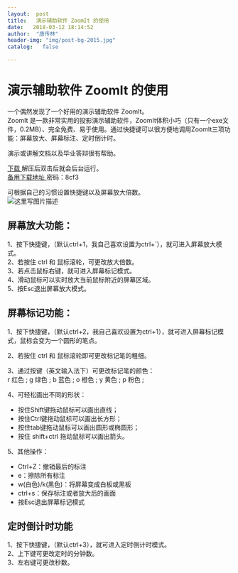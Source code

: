 ```yaml
---
layout:  post
title:   演示辅助软件 ZoomIt 的使用
date:   2018-03-12 18:14:52
author:  "唐传林"
header-img: "img/post-bg-2015.jpg"
catalog:   false

---
```

#  演示辅助软件 ZoomIt 的使用

一个偶然发现了一个好用的演示辅助软件 ZoomIt。  
ZoomIt
是一款非常实用的投影演示辅助软件，ZoomIt体积小巧（只有一个exe文件，0.2MB）、完全免费、易于使用。通过快捷键可以很方便地调用ZoomIt三项功能：屏幕放大、屏幕标注、定时倒计时。

演示或讲解文档以及毕业答辩很有帮助。

[ 下载 ](http://huajun1.onlinedown.net/down/ZoomIt.zip) 解压后双击后就会后台运行。  
[ 备用下载地址 ](http://pan.baidu.com/s/1yyABMdexHW4y8ZXFNI7vmQ) 密码：8cf3

可根据自己的习惯设置快捷键以及屏幕放大倍数。  
![这里写图片描述](http://img-blog.csdn.net/20180312134120201?watermark/2/text/aHR0cDovL2Jsb2cuY3Nkbi5uZXQvVGFuZ19DaHVhbmxpbg==/font/5a6L5L2T/fontsize/400/fill/I0JBQkFCMA==/dissolve/70)

##  屏幕放大功能：

1、按下快捷键，（默认ctrl+1，我自己喜欢设置为ctrl+`），就可进入屏幕放大模式。  
2、若按住 ctrl 和 鼠标滚轮，可更改放大倍数。  
3、若点击鼠标右键，就可进入屏幕标记模式。  
4、滑动鼠标可以实时放大当前鼠标附近的屏幕区域。  
5、按Esc退出屏幕放大模式。

##  屏幕标记功能：

1、按下快捷键，（默认ctrl+2，我自己喜欢设置为ctrl+1），就可进入屏幕标记模式，鼠标会变为一个圆形的笔点。  
  
2、若按住 ctrl 和 鼠标滚轮即可更改标记笔的粗细。  
  
3、通过按键（英文输入法下）可更改标记笔的颜色：  
r 红色  ;  g 绿色  ;  b 蓝色  ;  o 橙色  ;  y 黄色  ;  p 粉色  ;  
  
4、可轻松画出不同的形状：

  * 按住Shift键拖动鼠标可以画出直线； 
  * 按住Ctrl键拖动鼠标可以画出长方形； 
  * 按住tab键拖动鼠标可以画出圆形或椭圆形； 
  * 按住 shift+ctrl 拖动鼠标可以画出箭头。 

5、其他操作：

  * Ctrl+Z：撤销最后的标注 
  * e：擦除所有标注 
  * w(白色)/k(黑色)：将屏幕变成白板或黑板 
  * ctrl+s：保存标注或者放大后的画面 
  * 按Esc退出屏幕标记模式 

##  定时倒计时功能

1、按下快捷键，（默认ctrl+3），就可进入定时倒计时模式。  
2、上下键可更改定时的分钟数。  
3、左右键可更改秒数。

